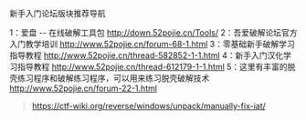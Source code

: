 
新手入门论坛版块推荐导航

1：爱盘 -- 在线破解工具包      http://down.52pojie.cn/Tools/
2：吾爱破解论坛官方入门教学培训    http://www.52pojie.cn/forum-68-1.html
3：零基础新手破解学习指导教程          http://www.52pojie.cn/thread-582852-1-1.html
4：新手入门汉化学习指导教程   http://www.52pojie.cn/thread-612179-1-1.html
5：这里有丰富的脱壳练习程序和破解练习程序，可以用来练习脱壳破解技术 http://www.52pojie.cn/forum-22-1.html



> https://ctf-wiki.org/reverse/windows/unpack/manually-fix-iat/
